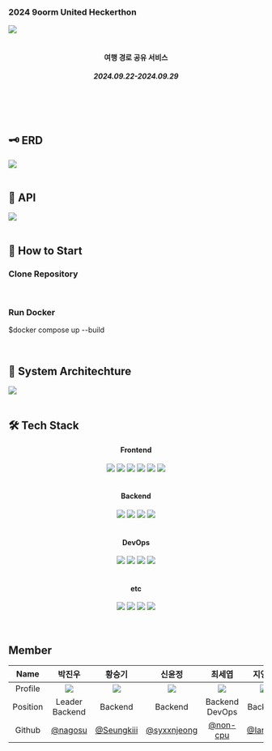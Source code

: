 <h3>2024 9oorm United Heckerthon</h3>
<img src="https://github.com/user-attachments/assets/3870df1b-1341-4116-bbee-ac0e31845da7"/>

<br>
<br>

<div align=center>
<h4>여행 경로 공유 서비스</h4>
<h5>2024.09.22-2024.09.29</h5>
</div>
<br />
<br />
<br />

<h2>🗝️ ERD</h2>
<img src="https://github.com/user-attachments/assets/1384ffdf-cb35-49ed-81f5-690374545625"/>
<br />
<br />

<h2>📁 API</h2>
<img src="https://ifh.cc/g/VOjJrm.png"/>

<br />


<br />
<h2>📓 How to Start</h2>
<h3>Clone Repository</h3>
<br />
<h3>Run Docker</h3>
<p>$docker compose up --build</p>
<br /> 
<!-- <h2>📂 Directory Structure</h2>
<br />
<br /> -->


<h2>📱 System Architechture</h2>
<img src="https://ifh.cc/g/JQmxS6.jpg"/>
<br />
<br />

<h2>🛠️ Tech Stack</h2>
<div align=center>
<h4>Frontend</h4>
<img src="https://img.shields.io/badge/React-61DAFB?style=for-the-badge&logo=react&logoColor=white">
<img src="https://img.shields.io/badge/TypeScript-3178C6?style=for-the-badge&logo=typescript&logoColor=white">
<img src="https://img.shields.io/badge/Styled_Components-DB7093?style=for-the-badge&logo=styled-components&logoColor=white">
<img src="https://img.shields.io/badge/Recoil-764ABC?style=for-the-badge&logo=recoil&logoColor=white">
<img src="https://img.shields.io/badge/Framer_Motion-0055FF?style=for-the-badge&logo=framer&logoColor=white">
<img src="https://img.shields.io/badge/Prettier-F7B93E?style=for-the-badge&logo=prettier&logoColor=white">
<br />
<br />
<h4>Backend</h4>
<img src="https://img.shields.io/badge/spring-%236DB33F.svg?style=for-the-badge&logo=spring&logoColor=white">
<img src="https://img.shields.io/badge/java-%23ED8B00.svg?style=for-the-badge&logo=openjdk&logoColor=white">
<img src="https://img.shields.io/badge/MySQL-4479A1?style=for-the-badge&logo=mysql&logoColor=white">
<img src="https://img.shields.io/badge/AWS_S3-569A31?style=for-the-badge&logo=amazon-aws&logoColor=white">

<br />
<br />
<h4>DevOps</h4>
    <img src="https://img.shields.io/badge/AWS-%23FF9900.svg?style=for-the-badge&logo=amazon-aws&logoColor=white">
  <img src="https://img.shields.io/badge/Amazon_EC2-232F3E?style=for-the-badge&logo=amazon-aws&logoColor=white">
<img src="https://img.shields.io/badge/github%20actions-%232671E5.svg?style=for-the-badge&logo=githubactions&logoColor=white">
<img src="https://img.shields.io/badge/Docker-2496ED?style=for-the-badge&logo=docker&logoColor=white">

  
<br />
<br />

<h4>etc</h4>
  <img src="https://img.shields.io/badge/Discord-%235865F2.svg?style=for-the-badge&logo=discord&logoColor=white">
<img src="https://img.shields.io/badge/Notion-000000?style=for-the-badge&logo=notion&logoColor=white">
<img src="https://img.shields.io/badge/Figma-F24E1E?style=for-the-badge&logo=figma&logoColor=white">
<img src="https://img.shields.io/badge/Postman-FF6C37?style=for-the-badge&logo=postman&logoColor=white">
<br />
<br />
</div>

<br />


<h2>Member</h2>

| Name | 박진우 | 황승기 | 신윤정 | 최세엽 | 지영란 | 박주한 | 안나경 |
|:---:|:---:|:---:|:---:|:---:|:---:|:---:|:---:|
| Profile | <img src="https://ifh.cc/g/NKwSdj.jpg"/> | <img src="https://ifh.cc/g/kVOK2d.jpg"/> | <img src="https://ifh.cc/g/woQK1l.jpg"/> | <img src="https://ifh.cc/g/rDcwL9.jpg"/> | <img src="https://ifh.cc/g/LtKW30.jpg"/> | <img src="https://ifh.cc/g/sjvM84.jpg"/> | <img src="https://ifh.cc/g/DYnSmx.jpg"/> |
| Position | Leader<br />Backend | Backend | Backend | Backend<br />DevOps | Backend | Frontend | Frontend |
| Github | [@nagosu](https://github.com/nagosu) | [@Seungkiii](https://github.com/Seungkiii) | [@syxxnjeong](https://github.com/syxxnjeong) | [@non-cpu](https://github.com/non-cpu) | [@Iana74](https://github.com/Iana74) | [@Juice-Han](https://github.com/Juice-Han) | [@Ahnnakyung](https://github.com/Ahnnakyung) |

<br />
<br />
